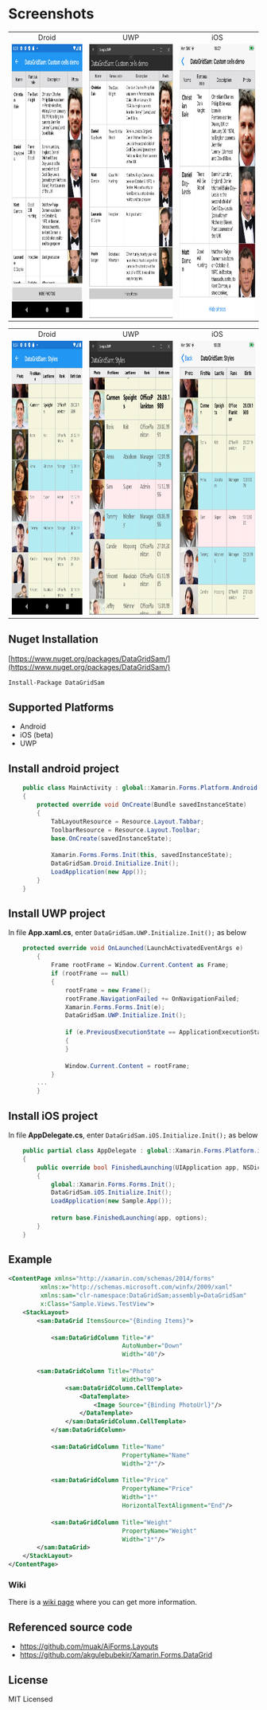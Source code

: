 # Screenshots
<table>
	<tr>
		<td align="center">Droid</td>
		<td align="center">UWP</td>
		<td align="center">iOS</td>
	</tr>
	<tr>
	  <td><img src="Screenshots/ImagesDemo/1droid.jpg" width=270 height=550></td>
	  <td align="center"><img src="Screenshots/ImagesDemo/1uwp.jpg" width=331 height=550></td>
	  <td><img src="Screenshots/ImagesDemo/1ios.jpg" width=309 height=550></td>
	</tr>
 </table>
 
 <table>
	<tr>
		<td align="center">Droid</td>
		<td align="center">UWP</td>
		<td align="center">iOS</td>
	</tr>
	<tr>
	  <td><img src="Screenshots/TriggersDemo/2droid.jpg" width=270 height=550></td>
	  <td align="center"><img src="Screenshots/TriggersDemo/2uwp.jpg" width=331 height=550></td>
	  <td><img src="Screenshots/TriggersDemo/2ios.jpg" width=309 height=550></td>
	</tr>
 </table>


## Nuget Installation

[https://www.nuget.org/packages/DataGridSam/](https://www.nuget.org/packages/DataGridSam/)

```bash
Install-Package DataGridSam
```

## Supported Platforms
 - Android
 - iOS (beta)
 - UWP


## Install android project
```c#
    public class MainActivity : global::Xamarin.Forms.Platform.Android.FormsAppCompatActivity
    {
        protected override void OnCreate(Bundle savedInstanceState)
        {
            TabLayoutResource = Resource.Layout.Tabbar;
            ToolbarResource = Resource.Layout.Toolbar;
            base.OnCreate(savedInstanceState);

            Xamarin.Forms.Forms.Init(this, savedInstanceState);
            DataGridSam.Droid.Initialize.Init();
            LoadApplication(new App());
        }
    }
```
## Install UWP project
In file **App.xaml.cs**, enter `DataGridSam.UWP.Initialize.Init();` as below
```c#
    protected override void OnLaunched(LaunchActivatedEventArgs e)
        {
            Frame rootFrame = Window.Current.Content as Frame;
            if (rootFrame == null)
            {
                rootFrame = new Frame();
                rootFrame.NavigationFailed += OnNavigationFailed;
                Xamarin.Forms.Forms.Init(e);
                DataGridSam.UWP.Initialize.Init();

                if (e.PreviousExecutionState == ApplicationExecutionState.Terminated)
                {
                }

                Window.Current.Content = rootFrame;
            }
	    ...
        }
```
## Install iOS project
In file **AppDelegate.cs**, enter `DataGridSam.iOS.Initialize.Init();` as below
```c#
    public partial class AppDelegate : global::Xamarin.Forms.Platform.iOS.FormsApplicationDelegate
    {
        public override bool FinishedLaunching(UIApplication app, NSDictionary options)
        {
            global::Xamarin.Forms.Forms.Init();
            DataGridSam.iOS.Initialize.Init();
            LoadApplication(new Sample.App());

            return base.FinishedLaunching(app, options);
        }
    }
```
## Example
```xml
<ContentPage xmlns="http://xamarin.com/schemas/2014/forms"
	     xmlns:x="http://schemas.microsoft.com/winfx/2009/xaml"
	     xmlns:sam="clr-namespace:DataGridSam;assembly=DataGridSam"
	     x:Class="Sample.Views.TestView">
    <StackLayout>
        <sam:DataGrid ItemsSource="{Binding Items}">
            
            <sam:DataGridColumn Title="#" 
                                AutoNumber="Down"
                                Width="40"/>
		    
	    <sam:DataGridColumn Title="Photo" 
                                Width="90">
                <sam:DataGridColumn.CellTemplate>
                    <DataTemplate>
                        <Image Source="{Binding PhotoUrl}"/>
                    </DataTemplate>
                </sam:DataGridColumn.CellTemplate>
            </sam:DataGridColumn>
		    
            <sam:DataGridColumn Title="Name" 
                                PropertyName="Name"
                                Width="2*"/>
		    
            <sam:DataGridColumn Title="Price" 
                                PropertyName="Price"
                                Width="1*"
                                HorizontalTextAlignment="End"/>
		    
            <sam:DataGridColumn Title="Weight" 
                                PropertyName="Weight"
                                Width="1*"/>
        </sam:DataGrid>
    </StackLayout>
</ContentPage>
```

### Wiki
There is a [wiki page](https://github.com/scriptBoris/DataGridSam/wiki) where you can get more information.


## Referenced source code

* https://github.com/muak/AiForms.Layouts
* https://github.com/akgulebubekir/Xamarin.Forms.DataGrid

## License

MIT Licensed
